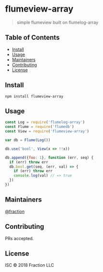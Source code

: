 # flumeview-array

> simple flumeview built on flumelog-array

## Table of Contents

- [Install](#install)
- [Usage](#usage)
- [Maintainers](#maintainers)
- [Contributing](#contributing)
- [License](#license)

## Install

```
npm install flumeview-array
```

## Usage

```js
const Log = require('flumelog-array')
const Flume = require('flumedb')
const View = require('flumeview-array')

var db = Flume(Log())

db.use('bool', View(x => !!x))

db.append({foo: 1}, function (err, seq) {
  if (err) throw err
  db.bool.get(seq, (err, val) => {
    if (err) throw err
    console.log(val) // => true
  })
})
```

## Maintainers

[@fraction](https://github.com/fraction)

## Contributing

PRs accepted.

## License

ISC © 2018 Fraction LLC
